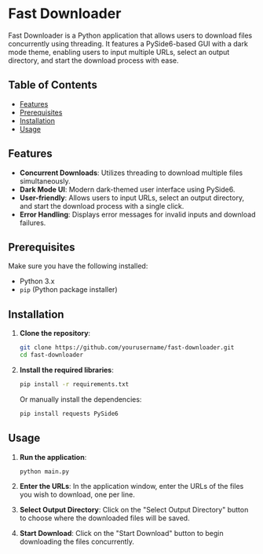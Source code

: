 # Fast Downloader

Fast Downloader is a Python application that allows users to download files concurrently using threading. It features a PySide6-based GUI with a dark mode theme, enabling users to input multiple URLs, select an output directory, and start the download process with ease.

## Table of Contents

- [Features](#features)
- [Prerequisites](#prerequisites)
- [Installation](#installation)
- [Usage](#usage)

## Features

- **Concurrent Downloads**: Utilizes threading to download multiple files simultaneously.
- **Dark Mode UI**: Modern dark-themed user interface using PySide6.
- **User-friendly**: Allows users to input URLs, select an output directory, and start the download process with a single click.
- **Error Handling**: Displays error messages for invalid inputs and download failures.

## Prerequisites

Make sure you have the following installed:

- Python 3.x
- `pip` (Python package installer)

## Installation

1. **Clone the repository**:
   ```bash
   git clone https://github.com/yourusername/fast-downloader.git
   cd fast-downloader

2. **Install the required libraries**:
   ```bash
   pip install -r requirements.txt
   ```
   Or manually install the dependencies:
   ```bash
   pip install requests PySide6
   ```

## Usage

1. **Run the application**:
   ```bash
   python main.py

2. **Enter the URLs**: In the application window, enter the URLs of the files you wish to download, one per line.

3. **Select Output Directory**: Click on the "Select Output Directory" button to choose where the downloaded files will be saved.

4. **Start Download**: Click on the "Start Download" button to begin downloading the files concurrently.
 





